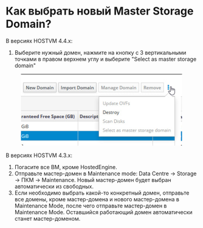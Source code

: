 # Как выбрать новый Master Storage Domain?

В версиях HOSTVM 4.4.x:&#x20;

1. Выберите нужный домен, нажмите на кнопку с 3 вертикальными точками в правом верхнем углу и выберите "Select as master storage domain"

<figure><img src="../../../.gitbook/assets/image (5) (1) (1).png" alt=""><figcaption></figcaption></figure>

В версиях HOSTVM 4.3.x:

1. Погасите все ВМ, кроме HostedEngine.
2. Отправьте мастер-домен в Maintenance mode: Data Centre -> Storage -> ПКМ -> Maintenance. Новый мастер-домен будет выбран автоматически из свободных.&#x20;
3. Если необходимо выбрать какой-то конкретный домен, отправьте все домены, кроме мастер-домена и нового мастер-домена в Maintenance Mode, после чего отправьте мастер-домен в Maintenance Mode. Оставшийся работающий домен автоматически станет мастер-доменом.
